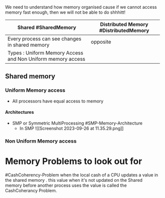 

We need to understand how memory organised cause if we cannot access memory fast enough, then we will not be able to do shhhitt! 



|Shared #SharedMemory| Distributed Memory #DistributedMemory|
|-------|---------------------|
|Every process can see changes in shared memory| opposite| 
|Types : Uniform Memory Access and Non Uniform memory access| |


## Shared memory 
### Uniform Memory access 
- All processors have equal access to memory 
#### Architectures
- SMP or Symmetric MultiProcessing #SMP-Memory-Architecture 
	- In SMP ![[Screenshot 2023-09-26 at 11.35.29.png]]
### Non Uniform Memory access


# Memory Problems to look out for 
#CashCoherency-Problem 
when the local cash of a CPU updates a value in the shared memory . this value when it's not updated on the Shared memory before another process uses the value is called the CashCoherancy Problem.
